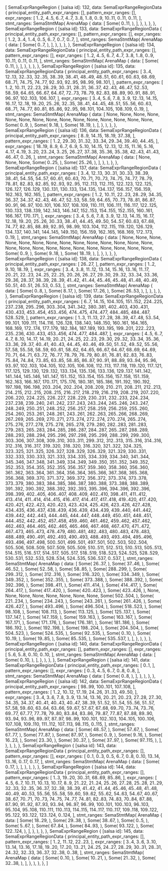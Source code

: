 [
    SemaExprRangeRegion {
        [salsa id]: 132,
        data: SemaExprRangeRegionData {
            principal_entity_path_expr_ranges: [],
            pattern_expr_ranges: [],
            expr_ranges: [
                1..2,
                4..5,
                6..7,
                4..7,
                3..8,
                1..8,
                0..9,
                10..11,
                0..11,
                0..11,
            ],
            stmt_ranges: SemaStmtMap(
                ArenaMap {
                    data: [
                        Some(
                            0..11,
                        ),
                    ],
                },
            ),
        },
    },
    SemaExprRangeRegion {
        [salsa id]: 133,
        data: SemaExprRangeRegionData {
            principal_entity_path_expr_ranges: [],
            pattern_expr_ranges: [],
            expr_ranges: [
                1..2,
                3..4,
                1..4,
                0..5,
                6..7,
                0..7,
                0..7,
            ],
            stmt_ranges: SemaStmtMap(
                ArenaMap {
                    data: [
                        Some(
                            0..7,
                        ),
                    ],
                },
            ),
        },
    },
    SemaExprRangeRegion {
        [salsa id]: 134,
        data: SemaExprRangeRegionData {
            principal_entity_path_expr_ranges: [],
            pattern_expr_ranges: [],
            expr_ranges: [
                1..2,
                4..5,
                6..7,
                4..7,
                3..8,
                1..8,
                0..9,
                10..11,
                0..11,
                0..11,
            ],
            stmt_ranges: SemaStmtMap(
                ArenaMap {
                    data: [
                        Some(
                            0..11,
                        ),
                    ],
                },
            ),
        },
    },
    SemaExprRangeRegion {
        [salsa id]: 135,
        data: SemaExprRangeRegionData {
            principal_entity_path_expr_ranges: [
                3..4,
                12..13,
                32..33,
                32..35,
                38..39,
                38..41,
                48..49,
                48..51,
                60..61,
                60..63,
                68..69,
                68..71,
                74..75,
                74..77,
                92..93,
                92..95,
                98..99,
                98..101,
            ],
            pattern_expr_ranges: [
                1..2,
                10..11,
                22..23,
                28..29,
                30..31,
                28..31,
                36..37,
                42..43,
                46..47,
                52..53,
                58..59,
                64..65,
                66..67,
                64..67,
                72..73,
                78..79,
                82..83,
                88..89,
                90..91,
                88..91,
                96..97,
                102..103,
                106..107,
            ],
            expr_ranges: [
                3..4,
                5..6,
                7..8,
                3..9,
                12..13,
                14..15,
                16..17,
                12..18,
                19..20,
                25..26,
                32..35,
                38..41,
                44..45,
                48..51,
                55..56,
                60..63,
                68..71,
                74..77,
                80..81,
                85..86,
                92..95,
                98..101,
                104..105,
                108..109,
                0..19,
            ],
            stmt_ranges: SemaStmtMap(
                ArenaMap {
                    data: [
                        None,
                        None,
                        None,
                        None,
                        None,
                        None,
                        None,
                        None,
                        None,
                        None,
                        None,
                        None,
                        None,
                        None,
                        None,
                        Some(
                            0..9,
                        ),
                        Some(
                            9..18,
                        ),
                        Some(
                            18..19,
                        ),
                    ],
                },
            ),
        },
    },
    SemaExprRangeRegion {
        [salsa id]: 136,
        data: SemaExprRangeRegionData {
            principal_entity_path_expr_ranges: [
                8..9,
                14..15,
                18..19,
                37..38,
            ],
            pattern_expr_ranges: [
                1..2,
                29..30,
                31..32,
                33..34,
                29..34,
                39..40,
                44..45,
            ],
            expr_ranges: [
                18..19,
                8..9,
                6..7,
                6..9,
                5..10,
                14..15,
                12..13,
                12..15,
                11..16,
                5..16,
                4..17,
                4..19,
                3..20,
                23..24,
                3..25,
                26..27,
                37..38,
                35..36,
                35..38,
                42..43,
                41..43,
                46..47,
                0..26,
            ],
            stmt_ranges: SemaStmtMap(
                ArenaMap {
                    data: [
                        None,
                        None,
                        None,
                        Some(
                            0..25,
                        ),
                        Some(
                            25..26,
                        ),
                    ],
                },
            ),
        },
    },
    SemaExprRangeRegion {
        [salsa id]: 137,
        data: SemaExprRangeRegionData {
            principal_entity_path_expr_ranges: [
                3..4,
                12..13,
                30..31,
                30..33,
                38..39,
                38..41,
                54..55,
                54..57,
                60..61,
                60..63,
                70..71,
                70..73,
                74..75,
                74..77,
                78..79,
                78..81,
                82..83,
                82..85,
                92..93,
                92..95,
                112..113,
                112..115,
                122..123,
                122..125,
                126..127,
                126..129,
                130..131,
                130..133,
                134..135,
                134..137,
                156..157,
                156..159,
                162..163,
                162..165,
            ],
            pattern_expr_ranges: [
                1..2,
                10..11,
                22..23,
                28..29,
                34..35,
                36..37,
                34..37,
                42..43,
                46..47,
                52..53,
                58..59,
                64..65,
                70..73,
                78..81,
                86..87,
                90..91,
                96..97,
                100..101,
                106..107,
                108..109,
                110..111,
                106..111,
                116..117,
                122..125,
                130..133,
                138..139,
                142..143,
                146..147,
                152..153,
                154..155,
                152..155,
                160..161,
                166..167,
                170..171,
            ],
            expr_ranges: [
                3..4,
                5..6,
                7..8,
                3..9,
                12..13,
                14..15,
                16..17,
                12..18,
                19..20,
                25..26,
                30..33,
                38..41,
                44..45,
                49..50,
                54..57,
                60..63,
                67..68,
                74..77,
                82..85,
                88..89,
                92..95,
                98..99,
                103..104,
                112..115,
                119..120,
                126..129,
                134..137,
                140..141,
                144..145,
                149..150,
                156..159,
                162..165,
                168..169,
                172..173,
                0..19,
            ],
            stmt_ranges: SemaStmtMap(
                ArenaMap {
                    data: [
                        None,
                        None,
                        None,
                        None,
                        None,
                        None,
                        None,
                        None,
                        None,
                        None,
                        None,
                        None,
                        None,
                        None,
                        None,
                        None,
                        None,
                        None,
                        None,
                        None,
                        None,
                        None,
                        None,
                        None,
                        None,
                        Some(
                            0..9,
                        ),
                        Some(
                            9..18,
                        ),
                        Some(
                            18..19,
                        ),
                    ],
                },
            ),
        },
    },
    SemaExprRangeRegion {
        [salsa id]: 138,
        data: SemaExprRangeRegionData {
            principal_entity_path_expr_ranges: [
                26..27,
            ],
            pattern_expr_ranges: [
                1..2,
                9..10,
                18..19,
            ],
            expr_ranges: [
                3..4,
                3..8,
                11..12,
                13..14,
                15..16,
                13..16,
                11..17,
                20..21,
                22..23,
                24..25,
                22..25,
                20..26,
                26..27,
                29..30,
                29..32,
                33..34,
                33..36,
                29..36,
                28..37,
                38..39,
                28..39,
                41..42,
                41..44,
                45..46,
                45..48,
                41..48,
                40..49,
                50..51,
                40..51,
                26..53,
                0..53,
            ],
            stmt_ranges: SemaStmtMap(
                ArenaMap {
                    data: [
                        Some(
                            0..8,
                        ),
                        Some(
                            8..17,
                        ),
                        Some(
                            17..26,
                        ),
                        Some(
                            26..53,
                        ),
                    ],
                },
            ),
        },
    },
    SemaExprRangeRegion {
        [salsa id]: 139,
        data: SemaExprRangeRegionData {
            principal_entity_path_expr_ranges: [
                6..7,
                14..15,
                104..105,
                151..152,
                224..225,
                237..238,
                295..296,
                303..304,
                341..342,
                380..381,
                402..403,
                430..431,
                430..433,
                453..454,
                453..456,
                474..475,
                474..477,
                484..485,
                484..487,
                528..529,
            ],
            pattern_expr_ranges: [
                1..3,
                11..13,
                27..28,
                38..39,
                47..48,
                53..54,
                99..101,
                109..111,
                114..116,
                126..128,
                138..140,
                148..150,
                160..161,
                164..165,
                168..169,
                172..174,
                177..179,
                182..184,
                187..189,
                193..195,
                199..201,
                222..223,
                235..236,
                430..433,
                453..456,
                474..477,
                484..487,
            ],
            expr_ranges: [
                4..5,
                6..7,
                4..7,
                8..10,
                14..17,
                14..19,
                20..21,
                24..25,
                22..23,
                29..30,
                29..32,
                33..34,
                35..36,
                33..36,
                29..37,
                40..41,
                40..43,
                44..45,
                40..46,
                49..50,
                51..52,
                49..52,
                55..56,
                57..58,
                55..58,
                58..59,
                60..61,
                58..62,
                64..65,
                66..67,
                64..67,
                68..69,
                64..69,
                70..71,
                64..71,
                63..72,
                76..77,
                78..79,
                76..79,
                80..81,
                76..81,
                82..83,
                76..83,
                75..84,
                74..84,
                73..85,
                63..85,
                58..85,
                86..87,
                90..91,
                88..89,
                93..94,
                95..96,
                93..97,
                102..103,
                104..105,
                102..105,
                106..108,
                112..113,
                117..118,
                119..120,
                117..121,
                117..125,
                129..130,
                129..132,
                133..134,
                135..136,
                133..136,
                129..137,
                141..142,
                141..144,
                145..146,
                141..147,
                151..152,
                153..154,
                155..156,
                157..158,
                151..159,
                162..163,
                166..167,
                170..171,
                175..176,
                180..181,
                185..186,
                191..192,
                190..192,
                197..198,
                196..198,
                203..204,
                202..204,
                208..209,
                210..211,
                208..211,
                212..213,
                214..215,
                212..215,
                208..215,
                216..217,
                218..219,
                216..219,
                208..219,
                207..220,
                206..220,
                224..225,
                226..227,
                228..229,
                230..231,
                232..233,
                224..234,
                237..238,
                239..240,
                241..242,
                237..243,
                243..244,
                245..246,
                243..247,
                248..249,
                250..251,
                248..252,
                256..257,
                258..259,
                256..259,
                255..260,
                254..260,
                253..261,
                248..261,
                243..261,
                262..263,
                265..266,
                268..269,
                267..269,
                265..269,
                270..271,
                273..274,
                272..274,
                270..274,
                265..274,
                275..276,
                277..278,
                275..278,
                265..278,
                279..280,
                282..283,
                281..283,
                279..283,
                265..283,
                284..285,
                286..287,
                284..287,
                265..287,
                288..289,
                288..293,
                288..294,
                295..296,
                297..298,
                295..299,
                288..299,
                299..300,
                303..306,
                307..308,
                309..310,
                303..311,
                299..312,
                312..313,
                315..316,
                314..316,
                312..316,
                316..317,
                319..320,
                318..320,
                316..320,
                321..322,
                324..325,
                323..325,
                321..325,
                326..327,
                328..329,
                326..329,
                321..329,
                330..331,
                332..333,
                330..333,
                321..333,
                334..335,
                334..339,
                334..340,
                341..344,
                345..346,
                347..348,
                341..349,
                334..349,
                349..350,
                351..352,
                349..352,
                352..353,
                354..355,
                352..355,
                356..357,
                359..360,
                358..360,
                356..360,
                361..362,
                363..364,
                361..364,
                356..364,
                365..366,
                367..368,
                365..368,
                356..368,
                369..370,
                371..372,
                369..372,
                356..372,
                373..374,
                373..378,
                373..379,
                380..383,
                384..385,
                386..387,
                380..388,
                373..388,
                388..389,
                391..392,
                390..392,
                388..392,
                392..393,
                395..396,
                394..396,
                392..396,
                398..399,
                402..405,
                406..407,
                408..409,
                402..410,
                398..411,
                411..412,
                413..414,
                411..414,
                414..415,
                416..417,
                414..417,
                417..418,
                419..420,
                417..420,
                420..421,
                422..423,
                420..423,
                423..424,
                425..426,
                423..426,
                427..428,
                434..435,
                436..437,
                438..439,
                436..439,
                434..439,
                439..440,
                441..442,
                439..442,
                442..443,
                444..445,
                444..447,
                448..449,
                450..451,
                448..451,
                444..452,
                442..452,
                457..458,
                459..460,
                461..462,
                459..462,
                457..462,
                462..463,
                464..465,
                462..465,
                465..466,
                467..468,
                467..470,
                471..472,
                467..473,
                465..473,
                478..479,
                480..481,
                482..483,
                480..483,
                478..483,
                488..489,
                490..491,
                492..493,
                490..493,
                488..493,
                493..494,
                495..496,
                493..496,
                497..498,
                500..501,
                499..501,
                497..501,
                502..503,
                502..504,
                505..506,
                508..509,
                507..509,
                505..509,
                510..511,
                512..513,
                510..513,
                505..513,
                514..515,
                516..517,
                514..517,
                505..517,
                518..519,
                518..523,
                524..525,
                528..529,
                530..531,
                532..533,
                528..534,
                524..535,
                536..537,
                0..537,
            ],
            stmt_ranges: SemaStmtMap(
                ArenaMap {
                    data: [
                        Some(
                            26..37,
                        ),
                        Some(
                            37..46,
                        ),
                        Some(
                            46..52,
                        ),
                        Some(
                            52..58,
                        ),
                        Some(
                            58..85,
                        ),
                        Some(
                            288..299,
                        ),
                        Some(
                            299..312,
                        ),
                        Some(
                            312..316,
                        ),
                        Some(
                            316..320,
                        ),
                        Some(
                            334..349,
                        ),
                        Some(
                            349..352,
                        ),
                        Some(
                            352..355,
                        ),
                        Some(
                            373..388,
                        ),
                        Some(
                            388..392,
                        ),
                        Some(
                            392..396,
                        ),
                        Some(
                            398..411,
                        ),
                        Some(
                            411..414,
                        ),
                        Some(
                            414..417,
                        ),
                        Some(
                            264..417,
                        ),
                        Some(
                            417..420,
                        ),
                        Some(
                            420..423,
                        ),
                        Some(
                            423..426,
                        ),
                        None,
                        None,
                        None,
                        None,
                        None,
                        None,
                        None,
                        None,
                        Some(
                            502..504,
                        ),
                        Some(
                            221..234,
                        ),
                        Some(
                            234..243,
                        ),
                        Some(
                            243..261,
                        ),
                        Some(
                            261..426,
                        ),
                        Some(
                            426..427,
                        ),
                        Some(
                            493..496,
                        ),
                        Some(
                            496..504,
                        ),
                        Some(
                            518..523,
                        ),
                        Some(
                            98..108,
                        ),
                        Some(
                            108..113,
                        ),
                        Some(
                            113..125,
                        ),
                        Some(
                            125..137,
                        ),
                        Some(
                            137..147,
                        ),
                        Some(
                            147..159,
                        ),
                        Some(
                            159..163,
                        ),
                        Some(
                            163..167,
                        ),
                        Some(
                            167..171,
                        ),
                        Some(
                            171..176,
                        ),
                        Some(
                            176..181,
                        ),
                        Some(
                            181..186,
                        ),
                        Some(
                            186..192,
                        ),
                        Some(
                            192..198,
                        ),
                        Some(
                            198..204,
                        ),
                        Some(
                            204..504,
                        ),
                        Some(
                            504..523,
                        ),
                        Some(
                            524..535,
                        ),
                        Some(
                            92..535,
                        ),
                        Some(
                            0..10,
                        ),
                        Some(
                            10..19,
                        ),
                        Some(
                            19..85,
                        ),
                        Some(
                            85..535,
                        ),
                        Some(
                            535..537,
                        ),
                    ],
                },
            ),
        },
    },
    SemaExprRangeRegion {
        [salsa id]: 140,
        data: SemaExprRangeRegionData {
            principal_entity_path_expr_ranges: [],
            pattern_expr_ranges: [],
            expr_ranges: [
                5..6,
                5..8,
                0..10,
                0..10,
            ],
            stmt_ranges: SemaStmtMap(
                ArenaMap {
                    data: [
                        Some(
                            0..10,
                        ),
                    ],
                },
            ),
        },
    },
    SemaExprRangeRegion {
        [salsa id]: 141,
        data: SemaExprRangeRegionData {
            principal_entity_path_expr_ranges: [
                0..1,
            ],
            pattern_expr_ranges: [],
            expr_ranges: [
                0..3,
                4..5,
                6..7,
                0..8,
                0..8,
            ],
            stmt_ranges: SemaStmtMap(
                ArenaMap {
                    data: [
                        Some(
                            0..8,
                        ),
                    ],
                },
            ),
        },
    },
    SemaExprRangeRegion {
        [salsa id]: 142,
        data: SemaExprRangeRegionData {
            principal_entity_path_expr_ranges: [
                98..99,
                100..101,
                107..108,
            ],
            pattern_expr_ranges: [
                1..2,
                10..12,
                17..19,
                24..26,
                31..33,
                49..50,
            ],
            expr_ranges: [
                3..4,
                3..6,
                7..8,
                3..9,
                13..14,
                13..16,
                20..21,
                20..23,
                27..28,
                27..30,
                34..35,
                34..37,
                40..41,
                40..43,
                40..47,
                38..39,
                51..52,
                51..54,
                55..56,
                51..57,
                57..58,
                59..60,
                63..64,
                63..66,
                59..67,
                57..67,
                67..68,
                69..70,
                73..74,
                73..76,
                69..77,
                67..77,
                77..78,
                79..80,
                83..84,
                83..86,
                79..87,
                77..87,
                87..88,
                89..90,
                93..94,
                93..96,
                89..97,
                87..97,
                98..99,
                100..101,
                102..103,
                104..105,
                100..106,
                107..108,
                109..110,
                111..112,
                107..113,
                98..115,
                0..115,
            ],
            stmt_ranges: SemaStmtMap(
                ArenaMap {
                    data: [
                        Some(
                            48..57,
                        ),
                        Some(
                            57..67,
                        ),
                        Some(
                            67..77,
                        ),
                        Some(
                            77..87,
                        ),
                        Some(
                            87..97,
                        ),
                        Some(
                            0..9,
                        ),
                        Some(
                            9..16,
                        ),
                        Some(
                            16..23,
                        ),
                        Some(
                            23..30,
                        ),
                        Some(
                            30..37,
                        ),
                        Some(
                            37..97,
                        ),
                        Some(
                            97..115,
                        ),
                    ],
                },
            ),
        },
    },
    SemaExprRangeRegion {
        [salsa id]: 143,
        data: SemaExprRangeRegionData {
            principal_entity_path_expr_ranges: [],
            pattern_expr_ranges: [],
            expr_ranges: [
                0..1,
                0..3,
                0..5,
                6..7,
                0..8,
                0..10,
                13..14,
                13..16,
                0..17,
                0..17,
            ],
            stmt_ranges: SemaStmtMap(
                ArenaMap {
                    data: [
                        Some(
                            0..17,
                        ),
                    ],
                },
            ),
        },
    },
    SemaExprRangeRegion {
        [salsa id]: 144,
        data: SemaExprRangeRegionData {
            principal_entity_path_expr_ranges: [],
            pattern_expr_ranges: [
                1..3,
                19..20,
                30..31,
                68..69,
                85..86,
            ],
            expr_ranges: [
                4..5,
                6..7,
                10..11,
                10..13,
                10..17,
                8..9,
                21..22,
                21..24,
                25..26,
                27..28,
                25..28,
                21..29,
                32..33,
                32..35,
                36..37,
                32..38,
                38..39,
                41..42,
                41..44,
                45..46,
                45..48,
                41..48,
                40..49,
                40..53,
                55..56,
                55..58,
                59..60,
                59..62,
                55..62,
                54..63,
                54..67,
                40..67,
                38..67,
                70..71,
                70..73,
                74..75,
                74..77,
                74..81,
                82..83,
                74..83,
                70..84,
                87..88,
                87..90,
                91..92,
                87..93,
                93..94,
                96..97,
                96..99,
                100..101,
                100..103,
                96..103,
                95..104,
                95..108,
                110..111,
                110..113,
                114..115,
                114..117,
                110..117,
                109..118,
                109..122,
                95..122,
                93..122,
                123..124,
                0..124,
            ],
            stmt_ranges: SemaStmtMap(
                ArenaMap {
                    data: [
                        Some(
                            18..29,
                        ),
                        Some(
                            29..38,
                        ),
                        Some(
                            38..67,
                        ),
                        Some(
                            0..5,
                        ),
                        Some(
                            5..67,
                        ),
                        Some(
                            67..84,
                        ),
                        Some(
                            84..93,
                        ),
                        Some(
                            93..122,
                        ),
                        Some(
                            122..124,
                        ),
                    ],
                },
            ),
        },
    },
    SemaExprRangeRegion {
        [salsa id]: 145,
        data: SemaExprRangeRegionData {
            principal_entity_path_expr_ranges: [],
            pattern_expr_ranges: [
                1..2,
                11..12,
                22..23,
            ],
            expr_ranges: [
                3..4,
                3..6,
                3..10,
                13..14,
                13..16,
                17..18,
                19..20,
                17..20,
                13..21,
                24..25,
                24..27,
                28..29,
                30..31,
                28..31,
                24..32,
                32..33,
                36..37,
                32..38,
                0..38,
            ],
            stmt_ranges: SemaStmtMap(
                ArenaMap {
                    data: [
                        Some(
                            0..10,
                        ),
                        Some(
                            10..21,
                        ),
                        Some(
                            21..32,
                        ),
                        Some(
                            32..38,
                        ),
                    ],
                },
            ),
        },
    },
]